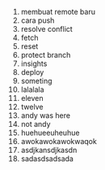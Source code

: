 1. membuat remote baru
2. cara push
3. resolve conflict
4. fetch
5. reset
6. protect branch
7. insights
8. deploy
9. someting
10. lalalala
11. eleven
12. twelve
13. andy was here
14. not andy
15. huehueeuheuhue
16. awokawokawokwaqok
17. asdjkansdjkasdn
18. sadasdsadsada
